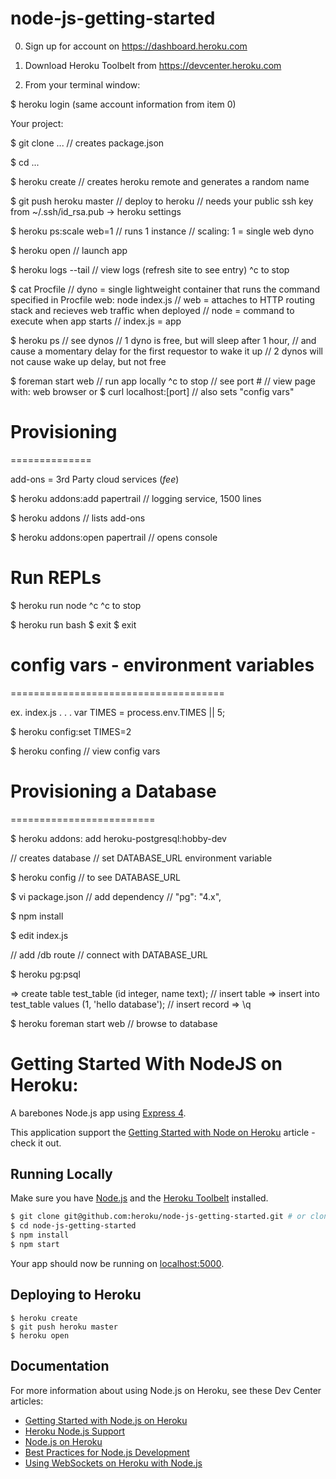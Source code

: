 # node-js-getting-started

0) Sign up for account on https://dashboard.heroku.com

1) Download Heroku Toolbelt from https://devcenter.heroku.com

2) From your terminal window:

$ heroku login
(same account information from item 0)

Your project:

$ git clone ...                       // creates package.json

$ cd ...

$ heroku create                       // creates heroku remote and generates a random name

$ git push heroku master              // deploy to heroku
                                      // needs your public ssh key from ~/.ssh/id_rsa.pub -> heroku settings
                                      
$ heroku ps:scale web=1               // runs 1 instance
                                      // scaling: 1 = single web dyno
                                      
$ heroku open                         // launch app

$ heroku logs --tail                  // view logs (refresh site to see entry)
^c to stop

$ cat Procfile                        // dyno = single lightweight container that runs the command specified in Procfile
web: node index.js                    // web = attaches to HTTP routing stack and recieves web traffic when deployed
                                      // node = command to execute when app starts
                                      // index.js = app
                                      
$ heroku ps                           // see dynos
                                      // 1 dyno is free, but will sleep after 1 hour, 
                                      //   and cause a momentary delay for the first requestor to wake it up
                                      // 2 dynos will not cause wake up delay, but not free 
                                    
$ foreman start web                   // run app locally
^c to stop                            // see port #
                                      // view page with: web browser or $ curl localhost:[port]
                                      // also sets "config vars"

# Provisioning
==============

add-ons = 3rd Party cloud services ($fee$)

$ heroku addons:add papertrail         // logging service, 1500 lines

$ heroku addons                        // lists add-ons

$ heroku addons:open papertrail        // opens console

# Run REPLs

$ heroku run node
^c ^c to stop

$ heroku run bash
$ exit 
$ exit

# config vars - environment variables
=====================================

ex.
   index.js
      .
      .
      .
      var TIMES = process.env.TIMES || 5;
      
$ heroku config:set TIMES=2

$ heroku confing                      // view config vars


# Provisioning a Database
=========================

$ heroku addons: add heroku-postgresql:hobby-dev

// creates database
// set DATABASE_URL environment variable

$ heroku config                       // to see DATABASE_URL

$ vi package.json                     // add dependency
                                      // "pg": "4.x",
                                      
$ npm install

$ edit index.js

  // add /db route
  // connect with DATABASE_URL

$ heroku pg:psql

  => create table test_table (id integer, name text);       // insert table
  => insert into test_table values (1, 'hello database');  // insert record
  => \q

$ heroku foreman start web              // browse to database


Getting Started With NodeJS on Heroku:
======================================

A barebones Node.js app using [Express 4](http://expressjs.com/).

This application support the [Getting Started with Node on Heroku](https://devcenter.heroku.com/articles/getting-started-with-nodejs) article - check it out.

## Running Locally

Make sure you have [Node.js](http://nodejs.org/) and the [Heroku Toolbelt](https://toolbelt.heroku.com/) installed.

```sh
$ git clone git@github.com:heroku/node-js-getting-started.git # or clone your own fork
$ cd node-js-getting-started
$ npm install
$ npm start
```

Your app should now be running on [localhost:5000](http://localhost:5000/).

## Deploying to Heroku

```
$ heroku create
$ git push heroku master
$ heroku open
```

## Documentation

For more information about using Node.js on Heroku, see these Dev Center articles:

- [Getting Started with Node.js on Heroku](https://devcenter.heroku.com/articles/getting-started-with-nodejs)
- [Heroku Node.js Support](https://devcenter.heroku.com/articles/nodejs-support)
- [Node.js on Heroku](https://devcenter.heroku.com/categories/nodejs)
- [Best Practices for Node.js Development](https://devcenter.heroku.com/articles/node-best-practices)
- [Using WebSockets on Heroku with Node.js](https://devcenter.heroku.com/articles/node-websockets)
